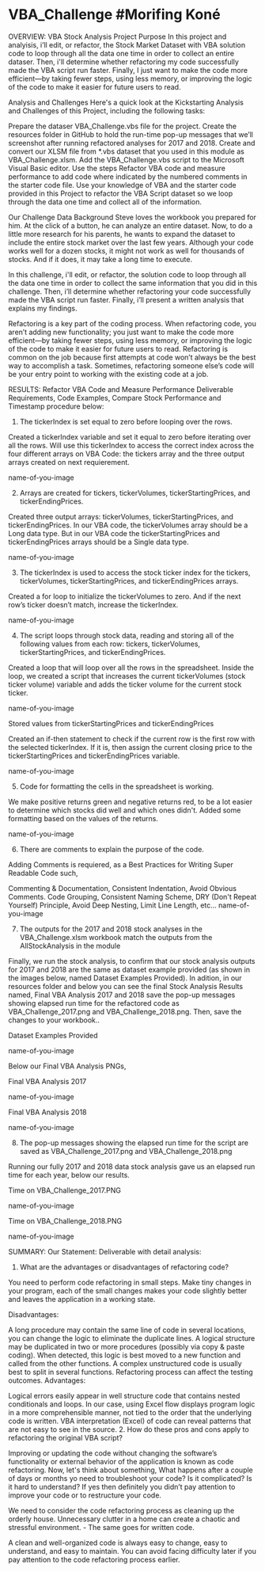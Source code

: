 # VBA_Challenge #Morifing Koné
OVERVIEW: VBA Stock Analysis Project
Purpose
In this project and analyisis, i’ll edit, or refactor, the Stock Market Dataset with VBA solution code to loop through all the data one time in order to collect an entire dataser. Then, i'll determine whether refactoring my code successfully made the VBA script run faster. Finally, I just want to make the code more efficient—by taking fewer steps, using less memory, or improving the logic of the code to make it easier for future users to read.

Analysis and Challenges
Here's a quick look at the Kickstarting Analysis and Challenges of this Project, including the following tasks:

Prepare the dataser VBA_Challenge.vbs file for the project.
Create the resources folder in GitHub to hold the run-time pop-up messages that we’ll screenshot after running refactored analyses for 2017 and 2018.
Create and convert our XLSM file from *.vbs dataset that you used in this module as VBA_Challenge.xlsm.
Add the VBA_Challenge.vbs script to the Microsoft Visual Basic editor.
Use the steps Refactor VBA code and measure performance to add code where indicated by the numbered comments in the starter code file.
Use your knowledge of VBA and the starter code provided in this Project to refactor the VBA Script dataset so we loop through the data one time and collect all of the information.

Our Challenge Data Background
Steve loves the workbook you prepared for him. At the click of a button, he can analyze an entire dataset. Now, to do a little more research for his parents, he wants to expand the dataset to include the entire stock market over the last few years. Although your code works well for a dozen stocks, it might not work as well for thousands of stocks. And if it does, it may take a long time to execute.

In this challenge, i'll edit, or refactor, the solution code to loop through all the data one time in order to collect the same information that you did in this challenge. Then, i’ll determine whether refactoring your code successfully made the VBA script run faster. Finally, i’ll present a written analysis that explains my findings.

Refactoring is a key part of the coding process. When refactoring code, you aren’t adding new functionality; you just want to make the code more efficient—by taking fewer steps, using less memory, or improving the logic of the code to make it easier for future users to read. Refactoring is common on the job because first attempts at code won’t always be the best way to accomplish a task. Sometimes, refactoring someone else’s code will be your entry point to working with the existing code at a job.

RESULTS: Refactor VBA Code and Measure Performance
Deliverable Requirements, Code Examples, Compare Stock Performance and Timestamp procedure below:
1. The tickerIndex is set equal to zero before looping over the rows.

Created a tickerIndex variable and set it equal to zero before iterating over all the rows. Will use this tickerIndex to access the correct index across the four different arrays on VBA Code: the tickers array and the three output arrays created on next requierement.

name-of-you-image

2. Arrays are created for tickers, tickerVolumes, tickerStartingPrices, and tickerEndingPrices.

Created three output arrays: tickerVolumes, tickerStartingPrices, and tickerEndingPrices. In our VBA code, the tickerVolumes array should be a Long data type. But in our VBA code the tickerStartingPrices and tickerEndingPrices arrays should be a Single data type.

name-of-you-image

3. The tickerIndex is used to access the stock ticker index for the tickers, tickerVolumes, tickerStartingPrices, and tickerEndingPrices arrays.

Created a for loop to initialize the tickerVolumes to zero. And if the next row’s ticker doesn’t match, increase the tickerIndex.

name-of-you-image

4. The script loops through stock data, reading and storing all of the following values from each row: tickers, tickerVolumes, tickerStartingPrices, and tickerEndingPrices.

Created a loop that will loop over all the rows in the spreadsheet. Inside the loop, we created a script that increases the current tickerVolumes (stock ticker volume) variable and adds the ticker volume for the current stock ticker.

name-of-you-image

Stored values from tickerStartingPrices and tickerEndingPrices

Created an if-then statement to check if the current row is the first row with the selected tickerIndex. If it is, then assign the current closing price to the tickerStartingPrices and tickerEndingPrices variable.

name-of-you-image

5. Code for formatting the cells in the spreadsheet is working.

We make positive returns green and negative returns red, to be a lot easier to determine which stocks did well and which ones didn't. Added some formatting based on the values of the returns.

name-of-you-image

6. There are comments to explain the purpose of the code.

Adding Comments is requiered, as a Best Practices for Writing Super Readable Code such,

Commenting & Documentation,
Consistent Indentation,
Avoid Obvious Comments.
Code Grouping,
Consistent Naming Scheme,
DRY (Don't Repeat Yourself) Principle,
Avoid Deep Nesting,
Limit Line Length, etc...
name-of-you-image

7. The outputs for the 2017 and 2018 stock analyses in the VBA_Challenge.xlsm workbook match the outputs from the AllStockAnalysis in the module

Finally, we run the stock analysis, to confirm that our stock analysis outputs for 2017 and 2018 are the same as dataset example provided (as shown in the images below, named Dataset Examples Provided). In adition, in our resources folder and below you can see the final Stock Analysis Results named, Final VBA Analysis 2017 and 2018 save the pop-up messages showing elapsed run time for the refactored code as VBA_Challenge_2017.png and VBA_Challenge_2018.png. Then, save the changes to your workbook..

Dataset Examples Provided

name-of-you-image

Below our Final VBA Analysis PNGs,

Final VBA Analysis 2017

name-of-you-image

Final VBA Analysis 2018

name-of-you-image

8. The pop-up messages showing the elapsed run time for the script are saved as VBA_Challenge_2017.png and VBA_Challenge_2018.png

Running our fully 2017 and 2018 data stock analysis gave us an elapsed run time for each year, below our results.

Time on VBA_Challenge_2017.PNG

name-of-you-image

Time on VBA_Challenge_2018.PNG

name-of-you-image

SUMMARY: Our Statement:
Deliverable with detail analysis:
1. What are the advantages or disadvantages of refactoring code?

You need to perform code refactoring in small steps. Make tiny changes in your program, each of the small changes makes your code slightly better and leaves the application in a working state.

Disadvantages:

A long procedure may contain the same line of code in several locations, you can change the logic to eliminate the duplicate lines.
A logical structure may be duplicated in two or more procedures (possibly via copy & paste coding). When detected, this logic is best moved to a new function and called from the other functions.
A complex unstructured code is usually best to split in several functions.
Refactoring process can affect the testing outcomes.
Advantages:

Logical errors easily appear in well structure code that contains nested conditionals and loops.
In our case, using Excel flow displays program logic in a more comprehensible manner, not tied to the order that the underlying code is written.
VBA interpretation (Excel) of code can reveal patterns that are not easy to see in the source.
2. How do these pros and cons apply to refactoring the original VBA script?

Improving or updating the code without changing the software’s functionality or external behavior of the application is known as code refactoring. Now, let's think about something, What happens after a couple of days or months yo need to troubleshoot your code? Is it complicated? Is it hard to understand? If yes then definitely you didn’t pay attention to improve your code or to restructure your code.

We need to consider the code refactoring process as cleaning up the orderly house. Unnecessary clutter in a home can create a chaotic and stressful environment. - The same goes for written code.

A clean and well-organized code is always easy to change, easy to understand, and easy to maintain. You can avoid facing difficulty later if you pay attention to the code refactoring process earlier.
